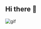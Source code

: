 
<!---```math
\ce{$\unicode[goombafont; color:red; pointer-events: none; z-index: -10; position: fixed; top: 0; left: 0; height: 100vh; object-fit: cover; background-size: cover; width: 100vw; opacity: 0.5; background: url('https://raw.githubusercontent.com/yashghogre/yashghogre/main/assets/wallhaven-6d1zll_1920x1080.png');]{x0000}$}
```--->
## Hi there 👋

![gif](https://media.giphy.com/media/ZCSZp478OpzSMpAAFc/giphy.gif?cid=790b7611lsnnlizlo2yxneirrd16sgwq6ri3lkgjrzcqbx7u&ep=v1_gifs_search&rid=giphy.gif&ct=g)
<!--
**yashghogre/yashghogre** is a ✨ _special_ ✨ repository because its `README.md` (this file) appears on your GitHub profile.

Here are some ideas to get you started:

- 🔭 I’m currently working on ...
- 🌱 I’m currently learning ...
- 👯 I’m looking to collaborate on ...
- 🤔 I’m looking for help with ...
- 💬 Ask me about ...
- 📫 How to reach me: ...
- 😄 Pronouns: ...
- ⚡ Fun fact: ...
-->

